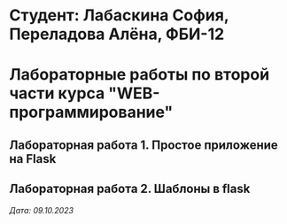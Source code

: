 # Студент: Лабаскина София, Переладова Алёна, ФБИ-12

# Лабораторные работы по второй части курса "WEB-программирование"

## Лабораторная работа 1. Простое приложение на Flask

## Лабораторная работа 2. Шаблоны в flask

*Дата: 09.10.2023*
